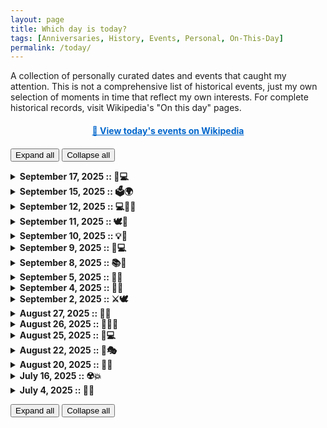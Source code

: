 ```yaml
---
layout: page
title: Which day is today?
tags: [Anniversaries, History, Events, Personal, On-This-Day]
permalink: /today/
---
```

<p>A collection of personally curated dates and events that caught my attention. This is not a comprehensive list of historical events, just my own selection of moments in time that reflect my own interests. For complete historical records, visit Wikipedia's "On this day" pages.</p>

<script>
function getTodayWikipediaLink() {
    const today = new Date();
    const monthNames = ["January", "February", "March", "April", "May", "June",
        "July", "August", "September", "October", "November", "December"];
    const month = monthNames[today.getMonth()];
    const day = today.getDate();
    return `https://en.wikipedia.org/wiki/${month}_${day}`;
}

document.addEventListener('DOMContentLoaded', function() {
    const link = document.getElementById('today-wikipedia-link');
    if (link) {
        link.href = getTodayWikipediaLink();
    }
});
</script>

<p style="text-align: center; margin: 20px 0;">
    <a id="today-wikipedia-link" href="#" target="_blank" style="font-weight: bold; color: #0066cc;">
        📅 View today's events on Wikipedia
    </a>
</p>

<button onclick="expandAllDetails(true)">Expand all</button>
<button onclick="expandAllDetails(false)">Collapse all</button>

<script>
function expandAllDetails(open) {
  document.querySelectorAll('details').forEach(d => d.open = open);
}

</script>

<details>

<details>
    <summary><strong>September 19, 2025 :: ☠️🏴‍☠️</strong></summary>
    <p>
        Yaaaarrr, wish ye crooked-legged plank scrubbers a hearty daylight! Suck that sky gold into yer gnarled nostrils, ye scurvy bilge rats! Today be <a href="https://en.wikipedia.org/wiki/International_Talk_Like_a_Pirate_Day" target="_blank">Talk Like a Pirate Day</a>, aye – so hoist the bloodthirsty sails, bellow into the sea devil's ear an' chase them landlubbers over the plank! Yaaaarrrghhh!
    </p>
</details>
    <summary><strong>September 17, 2025 :: 🐧💻</strong></summary>
    <p>
        Today marks 34 years since <a href="https://en.wikipedia.org/wiki/Linus_Torvalds" target="_blank">Linus Torvalds</a> released the first <a href="https://en.wikipedia.org/wiki/Linux" target="_blank">Linux</a> version (0.0.1) in 1991. This humble beginning would grow into one of the most important operating systems in the world, powering everything from servers to smartphones.
    </p>
</details>

<details>
    <summary><strong>September 15, 2025 :: 🗳️🌍</strong></summary>
    <p>
        Today is <a href="https://en.wikipedia.org/wiki/International_Day_of_Democracy" target="_blank">International Day of Democracy</a>. A day more important than ever in today's times, reminding us of the value of democratic principles and the need to protect them worldwide.
    </p>
</details>

<script>

</script>
<details>
    <summary><strong>September 12, 2025 :: 💻🏴‍☠️</strong></summary>
    <p>
        Today marks 44 years since the founding of the <a href="https://en.wikipedia.org/wiki/Chaos_Computer_Club" target="_blank">Chaos Computer Club (CCC)</a> in Berlin, Germany in 1981. Europe's largest association of hackers, the CCC is "a galactic community of life forms, independent of age, sex, race or societal orientation, which strives across borders for freedom of information…".
    </p>
</details>

<details>
    <summary><strong>September 11, 2025 :: 🕊️🏢</strong></summary>
    <p>
        Today marks 24 years since the 9/11 terrorist attacks in the United States. A day to remember the nearly 3,000 people who lost their lives at the World Trade Center, Pentagon, and on Flight 93. A day of remembrance and reflection on how these events shaped the modern world.
    </p>
</details>


<details>
    <summary><strong>September 10, 2025 :: 💡🔄</strong></summary>
    <p>
        Today is National Swap Ideas Day, encouraging us to share creative or helpful ideas with others and trade them for their thoughts in return. This observance celebrates the magic that happens when communities of people join forces, bouncing sketches and eureka moments off each other to spark new innovations. Sometimes all it takes is pairing one suggestion with another to create something bigger and more tangible than either idea alone.
    </p>
</details>


<details>
    <summary><strong>September 9, 2025 :: 🐛💻</strong></summary>
    <p>
        Today is a special day for all software developers! In 1947, <a href="https://en.wikipedia.org/wiki/Grace_Hopper" target="_blank">Grace Hopper</a> documented the <a href="https://en.wikipedia.org/wiki/Bug_(engineering)#History" target="_blank">"first actual case of bug being found"</a> - a moth that was found stuck in a relay. While Grace Hopper didn't coin the term "bug" originally (e.g. it was already used in technical jargon by Thomas Edison and appeared in Isaac Asimov's story "Catch That Rabbit"), this incident made the term famous in computing. The incident was meticulously documented with the actual moth taped into the logbook.   </p>
</details>


<details>
    <summary><strong>September 8, 2025 :: 📚👑</strong></summary>
    <p>
        Today is <a href="https://en.wikipedia.org/wiki/International_Literacy_Day" target="_blank">International Literacy Day</a>, promoting the importance of literacy as a matter of dignity and human rights.
        <br><br>
        It's also the 3rd anniversary of <a href="https://en.wikipedia.org/wiki/Elizabeth_II" target="_blank">Queen Elizabeth II</a>'s passing.
    </p>
</details>

<details>
    <summary><strong>September 5, 2025 :: 🎤👑</strong></summary>
    <p>
        Today both <a href="https://en.wikipedia.org/wiki/Freddie_Mercury" target="_blank">Freddie Mercury</a> and <a href="https://en.wikipedia.org/wiki/Louis_XIV" target="_blank">Louis XIV</a> would have had their birthdays.

        Queen and King!
    </p>
</details>

<details>
    <summary><strong>September 4, 2025 :: 🌭🐊</strong></summary>
    <p>
        Today is <a href="https://en.wikipedia.org/wiki/Currywurst" target="_blank">Currywurst</a> Day! A celebration of Germany's beloved fast food invention.
        <br><br>
        It's also 19 years since <a href="https://en.wikipedia.org/wiki/Steve_Irwin" target="_blank">Steve Irwin</a>, the beloved "Crocodile Hunter," passed away.
    </p>
</details>


<details>
    <summary><strong>September 2, 2025 :: ⚔️🕊️</strong></summary>
    <p>
        Today is National Beheading Day, a day to remember those who lost their lives through beheading.
    </p>
</details>

<details>
    <summary><strong>August 27, 2025 :: 🎉✨</strong></summary>
    <p>
        Today is Just Because Day!
        <br><br>
        It invites you to do something just because, without any particular reason.
    </p>
</details>

<details>
    <summary><strong>August 26, 2025 :: 🚀🇩🇪</strong></summary>
    <p>
        Today marks 47 years since the Soyuz 31 mission launched into space, carrying <a href="https://en.wikipedia.org/wiki/Sigmund_J%C3%A4hn" target="_blank">Sigmund Jähn</a>, the first German in space.
    </p>
</details>

<details>
    <summary><strong>August 25, 2025 :: 🐧💻 </strong></summary>
    <p>
        Today marks 34 years since <a href="https://en.wikipedia.org/wiki/Linus_Torvalds" target="_blank">Linus Torvalds</a> first announced that he was working on an open source operating system.
    </p>
</details>

<details>
    <summary><strong>August 22, 2025 :: 🎸🎭</strong></summary>
    <p>
        Today <a href="https://en.wikipedia.org/wiki/John_Lee_Hooker" target="_blank">John Lee Hooker</a> would have turned 108 years old.
        <br><br>
        It is also the death anniversary of <a href="https://en.wikipedia.org/wiki/Loriot" target="_blank">Loriot (Vicco von Bülow)</a>.

    </p>
</details>

<details>
    <summary><strong>August 20, 2025 :: 👾🎤</strong></summary>
    <p>
        Today <a href="https://en.wikipedia.org/wiki/H._P._Lovecraft" target="_blank">H.P. Lovecraft</a> would have turned 135 years old, and <a href="https://en.wikipedia.org/wiki/Rio_Reiser" target="_blank">Rio Reiser</a>, lead singer of the german band <a href="https://en.wikipedia.org/wiki/Ton_Steine_Scherben" target="_blank">"Ton Steine Scherben"</a> died 29 years ago.
    </p>
</details>

<details>
    <summary><strong>July 16, 2025 :: ☢️💥</strong></summary>
    <p>
        Today marks exactly 80 years since the first atomic bomb was detonated.
        <br><br>
        <a href="https://en.wikipedia.org/wiki/Trinity_(nuclear_test)" target="_blank">Learn more about the Trinity Test</a>
    </p>
</details>

<details>
    <summary><strong>July 4, 2025 :: 🎨🌲</strong></summary>
    <p>
        "There are no mistakes, just happy accidents."
        <br><br>
        Today marks 30 years since <a href="https://en.wikipedia.org/wiki/Bob_Ross" target="_blank">Bob Ross</a> passed away. Countless nights as a teenager, I lay in front of the TV and let him accompany me to sleep. Rest in Power.
    </p>
</details>

<button onclick="expandAllDetails(true)">Expand all</button>
<button onclick="expandAllDetails(false)">Collapse all</button>
